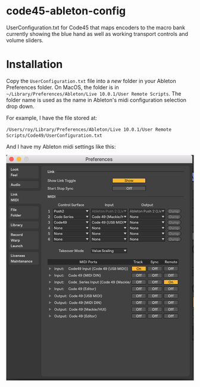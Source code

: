 # code45-ableton-config
UserConfiguration.txt for Code45 that maps encoders to the macro bank currently showing the blue hand as well as working transport controls and volume sliders.

# Installation

Copy the `UserConfiguration.txt` file into a *new* folder in your Ableton Preferences folder. On MacOS, the folder is in `~/Library/Preferences/Ableton/Live 10.0.1/User Remote Scripts`. The folder name is used as the name in Ableton's midi configuration selection drop down.

For example, I have the file stored at:

```shell
/Users/roy/Library/Preferences/Ableton/Live 10.0.1/User Remote Scripts/Code49/UserConfiguration.txt
```

And I have my Ableton midi settings like this:

![Ableton Midi Settings](settings.png)

